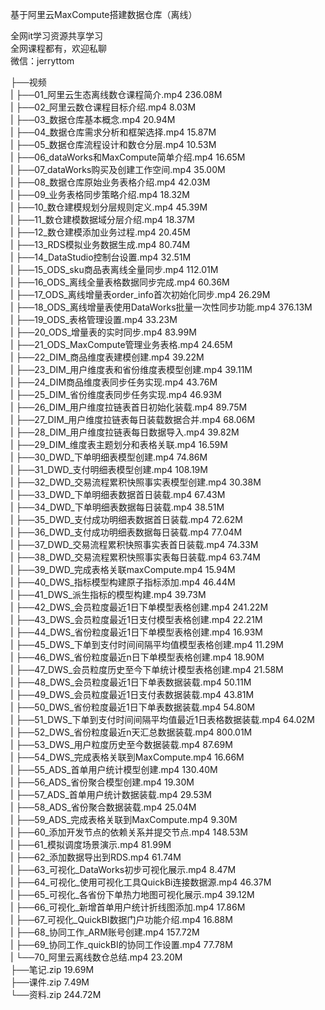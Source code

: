 基于阿里云MaxCompute搭建数据仓库（离线）

全网it学习资源共享学习<br>全网课程都有，欢迎私聊<br>微信：jerryttom<br>

├──视频<br> | ├──01_阿里云生态离线数仓课程简介.mp4 236.08M<br> | ├──02_阿里云数仓课程目标介绍.mp4 8.03M<br> | ├──03_数据仓库基本概念.mp4 20.94M<br> | ├──04_数据仓库需求分析和框架选择.mp4 15.87M<br> | ├──05_数据仓库流程设计和数仓分层.mp4 10.53M<br> | ├──06_dataWorks和MaxCompute简单介绍.mp4 16.65M<br> | ├──07_dataWorks购买及创建工作空间.mp4 35.00M<br> | ├──08_数据仓库原始业务表格介绍.mp4 42.03M<br> | ├──09_业务表格同步策略介绍.mp4 18.32M<br> | ├──10_数仓建模规划分层规则定义.mp4 45.39M<br> | ├──11_数仓建模数据域分层介绍.mp4 18.37M<br> | ├──12_数仓建模添加业务过程.mp4 20.45M<br> | ├──13_RDS模拟业务数据生成.mp4 80.74M<br> | ├──14_DataStudio控制台设置.mp4 32.51M<br> | ├──15_ODS_sku商品表离线全量同步.mp4 112.01M<br> | ├──16_ODS_离线全量表格数据同步完成.mp4 60.36M<br> | ├──17_ODS_离线增量表order_info首次初始化同步.mp4 26.29M<br> | ├──18_ODS_离线增量表使用DataWorks批量一次性同步功能.mp4 376.13M<br> | ├──19_ODS_表格管理设置.mp4 33.23M<br> | ├──20_ODS_增量表的实时同步.mp4 83.99M<br> | ├──21_ODS_MaxCompute管理业务表格.mp4 24.65M<br> | ├──22_DIM_商品维度表建模创建.mp4 39.22M<br> | ├──23_DIM_用户维度表和省份维度表模型创建.mp4 39.11M<br> | ├──24_DIM商品维度表同步任务实现.mp4 43.76M<br> | ├──25_DIM_省份维度表同步任务实现.mp4 46.93M<br> | ├──26_DIM_用户维度拉链表首日初始化装载.mp4 89.75M<br> | ├──27_DIM_用户维度拉链表每日装载数据合并.mp4 68.06M<br> | ├──28_DIM_用户维度拉链表每日数据导入.mp4 39.82M<br> | ├──29_DIM_维度表主题划分和表格关联.mp4 16.59M<br> | ├──30_DWD_下单明细表模型创建.mp4 74.86M<br> | ├──31_DWD_支付明细表模型创建.mp4 108.19M<br> | ├──32_DWD_交易流程累积快照事实表模型创建.mp4 30.38M<br> | ├──33_DWD_下单明细表数据首日装载.mp4 67.43M<br> | ├──34_DWD_下单明细表数据每日装载.mp4 38.51M<br> | ├──35_DWD_支付成功明细表数据首日装载.mp4 72.62M<br> | ├──36_DWD_支付成功明细表数据每日装载.mp4 77.04M<br> | ├──37_DWD_交易流程累积快照事实表首日装载.mp4 74.33M<br> | ├──38_DWD_交易流程累积快照事实表每日装载.mp4 63.74M<br> | ├──39_DWD_完成表格关联maxCompute.mp4 15.94M<br> | ├──40_DWS_指标模型构建原子指标添加.mp4 46.44M<br> | ├──41_DWS_派生指标的模型构建.mp4 39.73M<br> | ├──42_DWS_会员粒度最近1日下单模型表格创建.mp4 241.22M<br> | ├──43_DWS_会员粒度最近1日支付模型表格创建.mp4 22.21M<br> | ├──44_DWS_省份粒度最近1日下单模型表格创建.mp4 16.93M<br> | ├──45_DWS_下单到支付时间间隔平均值模型表格创建.mp4 11.29M<br> | ├──46_DWS_省份粒度最近n日下单模型表格创建.mp4 18.90M<br> | ├──47_DWS_会员粒度历史至今下单统计模型表格创建.mp4 21.58M<br> | ├──48_DWS_会员粒度最近1日下单表数据装载.mp4 50.11M<br> | ├──49_DWS_会员粒度最近1日支付表数据装载.mp4 43.81M<br> | ├──50_DWS_省份粒度最近1日下单表数据装载.mp4 54.80M<br> | ├──51_DWS_下单到支付时间间隔平均值最近1日表格数据装载.mp4 64.02M<br> | ├──52_DWS_省份粒度最近n天汇总数据装载.mp4 800.01M<br> | ├──53_DWS_用户粒度历史至今数据装载.mp4 87.69M<br> | ├──54_DWS_完成表格关联到MaxCompute.mp4 16.66M<br> | ├──55_ADS_首单用户统计模型创建.mp4 130.40M<br> | ├──56_ADS_省份聚合模型创建.mp4 19.30M<br> | ├──57_ADS_首单用户统计数据装载.mp4 29.53M<br> | ├──58_ADS_省份聚合数据装载.mp4 25.04M<br> | ├──59_ADS_完成表格关联到MaxCompute.mp4 9.30M<br> | ├──60_添加开发节点的依赖关系并提交节点.mp4 148.53M<br> | ├──61_模拟调度场景演示.mp4 81.99M<br> | ├──62_添加数据导出到RDS.mp4 61.74M<br> | ├──63_可视化_DataWorks初步可视化展示.mp4 8.47M<br> | ├──64_可视化_使用可视化工具QuickBi连接数据源.mp4 46.37M<br> | ├──65_可视化_各省份下单热力地图可视化展示.mp4 39.12M<br> | ├──66_可视化_新增首单用户统计折线图添加.mp4 17.86M<br> | ├──67_可视化_QuickBI数据门户功能介绍.mp4 16.88M<br> | ├──68_协同工作_ARM账号创建.mp4 157.72M<br> | ├──69_协同工作_quickBI的协同工作设置.mp4 77.78M<br> | └──70_阿里云离线数仓总结.mp4 23.20M<br> ├──笔记.zip 19.69M<br> ├──课件.zip 7.49M<br> └──资料.zip 244.72M